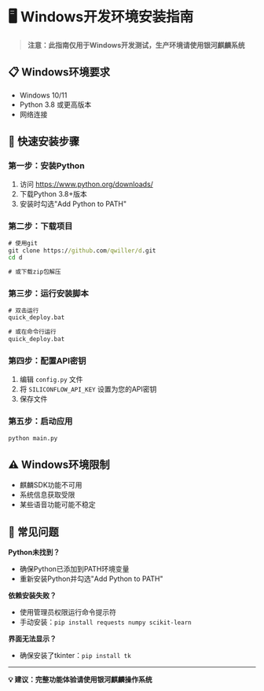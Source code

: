 # 🖥️ Windows开发环境安装指南

> **注意：此指南仅用于Windows开发测试，生产环境请使用银河麒麟系统**

## 📋 Windows环境要求

- Windows 10/11
- Python 3.8 或更高版本
- 网络连接

## 🚀 快速安装步骤

### 第一步：安装Python
1. 访问 https://www.python.org/downloads/
2. 下载Python 3.8+版本
3. 安装时勾选"Add Python to PATH"

### 第二步：下载项目
```cmd
# 使用git
git clone https://github.com/qwiller/d.git
cd d

# 或下载zip包解压
```

### 第三步：运行安装脚本
```cmd
# 双击运行
quick_deploy.bat

# 或在命令行运行
quick_deploy.bat
```

### 第四步：配置API密钥
1. 编辑 `config.py` 文件
2. 将 `SILICONFLOW_API_KEY` 设置为您的API密钥
3. 保存文件

### 第五步：启动应用
```cmd
python main.py
```

## ⚠️ Windows环境限制

- 麒麟SDK功能不可用
- 系统信息获取受限
- 某些语音功能可能不稳定

## 🔧 常见问题

**Python未找到？**
- 确保Python已添加到PATH环境变量
- 重新安装Python并勾选"Add Python to PATH"

**依赖安装失败？**
- 使用管理员权限运行命令提示符
- 手动安装：`pip install requests numpy scikit-learn`

**界面无法显示？**
- 确保安装了tkinter：`pip install tk`

---

**💡 建议：完整功能体验请使用银河麒麟操作系统**
